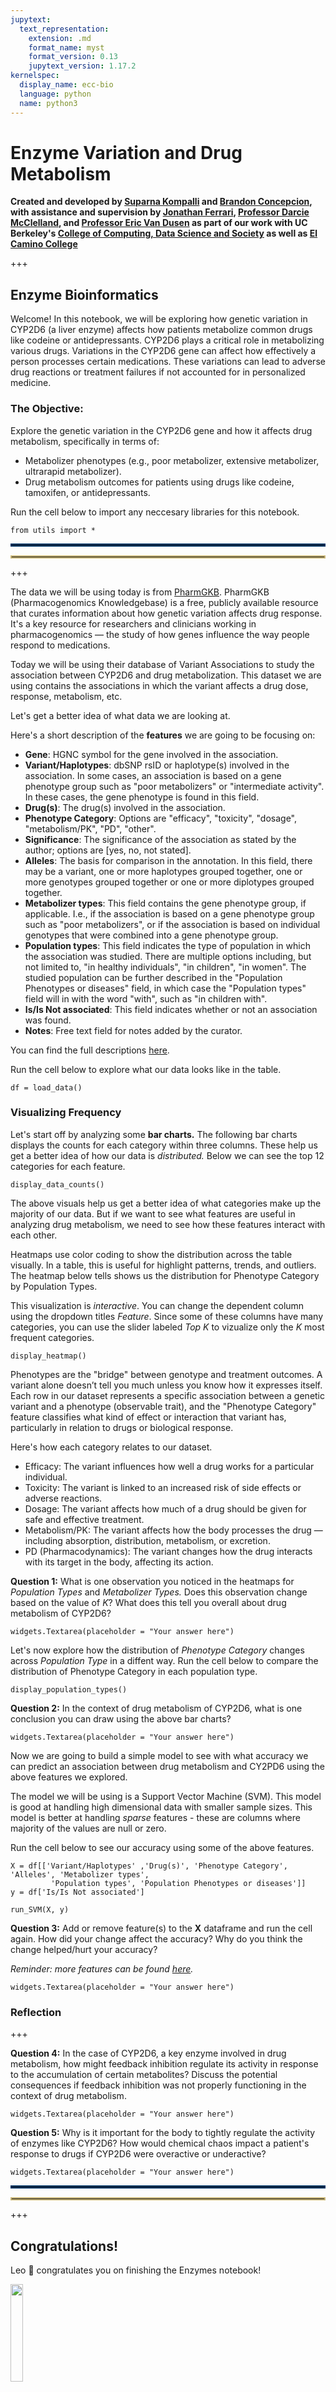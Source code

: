 ```yaml
---
jupytext:
  text_representation:
    extension: .md
    format_name: myst
    format_version: 0.13
    jupytext_version: 1.17.2
kernelspec:
  display_name: ecc-bio
  language: python
  name: python3
---
```


# Enzyme Variation and Drug Metabolism

**Created and developed by [Suparna Kompalli](https://www.linkedin.com/in/suparna-kompalli-79463b229/) and [Brandon Concepcion](https://www.linkedin.com/in/brandonconcepcion/), with assistance and supervision by [Jonathan Ferrari](https://www.linkedin.com/in/jonathanferrari/), [Professor Darcie McClelland](https://www.linkedin.com/in/darcie-mcclelland-descalzo-56796b1b/), and [Professor Eric Van Dusen](https://www.linkedin.com/in/ericvd/) as part of our work with UC Berkeley's [College of Computing, Data Science and Society](https://cdss.berkeley.edu/) as well as [El Camino College](https://www.elcamino.edu/)**

+++

## **Enzyme Bioinformatics**

Welcome! In this notebook, we will be exploring how genetic variation in CYP2D6 (a liver enzyme) affects how patients metabolize common drugs like codeine or antidepressants. CYP2D6 plays a critical role in metabolizing various drugs. Variations in the CYP2D6 gene can affect how effectively a person processes certain medications. These variations can lead to adverse drug reactions or treatment failures if not accounted for in personalized medicine.

### The Objective:

Explore the genetic variation in the CYP2D6 gene and how it affects drug metabolism, specifically in terms of:
- Metabolizer phenotypes (e.g., poor metabolizer, extensive metabolizer, ultrarapid metabolizer).
- Drug metabolism outcomes for patients using drugs like codeine, tamoxifen, or antidepressants.

Run the cell below to import any neccesary libraries for this notebook.

```{code-cell} ipython3
from utils import *
```

<hr style="border: 2px solid #003262">
<hr style="border: 2px solid #C9B676">

+++

The data we will be using today is from [PharmGKB](https://www.pharmgkb.org/). PharmGKB (Pharmacogenomics Knowledgebase) is a free, publicly available resource that curates information about how genetic variation affects drug response. It's a key resource for researchers and clinicians working in pharmacogenomics — the study of how genes influence the way people respond to medications.

Today we will be using their database of Variant Associations to study the association between CYP2D6 and drug metabolization. This dataset we are using contains the associations in which the variant affects a drug dose, response, metabolism, etc.

Let's get a better idea of what data we are looking at. 

Here's a short description of the **features** we are going to be focusing on:

- **Gene**: HGNC symbol for the gene involved in the association.
- **Variant/Haplotypes**: dbSNP rsID or haplotype(s) involved in the association. In some cases, an association is based on a gene phenotype group such as "poor metabolizers" or "intermediate activity". In these cases, the gene phenotype is found in this field.
- **Drug(s)**: The drug(s) involved in the association. 
- **Phenotype Category**: Options are "efficacy", "toxicity", "dosage", "metabolism/PK", "PD", "other".
- **Significance**: The significance of the association as stated by the author; options are [yes, no, not stated].
- **Alleles**: The basis for comparison in the annotation. In this field, there may be a variant, one or more haplotypes grouped together, one or more genotypes grouped together or one or more diplotypes grouped together. 
- **Metabolizer types**: This field contains the gene phenotype group, if applicable. I.e., if the association is based on a gene phenotype group such as "poor metabolizers", or if the association is based on individual genotypes that were combined into a gene phenotype group.
- **Population types**: This field indicates the type of population in which the association was studied. There are multiple options including, but not limited to, "in healthy individuals", "in children", "in women". The studied population can be further described in the "Population Phenotypes or diseases" field, in which case the "Population types" field will in with the word "with", such as "in children with".
- **Is/Is Not associated**: This field indicates whether or not an association was found.
- **Notes**: Free text field for notes added by the curator.

You can find the full descriptions [here](https://www.pharmgkb.org/page/downloadVariantAnnotationsHelp). 

Run the cell below to explore what our data looks like in the table.

```{code-cell} ipython3
df = load_data()
```

### Visualizing Frequency

Let's start off by analyzing some **bar charts.** The following bar charts displays the counts for each category within three columns. These help us get a better idea of how our data is *distributed.* Below we can see the top 12 categories for each feature. 

```{code-cell} ipython3
display_data_counts()
```

The above visuals help us get a better idea of what categories make up the majority of our data. But if we want to see what features are useful in analyzing drug metabolism, we need to see how these features interact with each other.

Heatmaps use color coding to show the distribution across the table visually. In a table, this is useful for highlight patterns, trends, and outliers. The heatmap below tells shows us the distribution for Phenotype Category by Population Types. 

This visualization is *interactive*. You can change the dependent column using the dropdown titles *Feature*. Since some of these columns have many categories, you can use the slider labeled *Top K* to vizualize only the *K* most frequent categories. 

```{code-cell} ipython3
display_heatmap()
```

Phenotypes are the "bridge" between genotype and treatment outcomes. A variant alone doesn’t tell you much unless you know how it expresses itself. Each row in our dataset represents a specific association between a genetic variant and a phenotype (observable trait), and the "Phenotype Category" feature classifies what kind of effect or interaction that variant has, particularly in relation to drugs or biological response. 

Here's how each category relates to our dataset.
- Efficacy: The variant influences how well a drug works for a particular individual.
- Toxicity: The variant is linked to an increased risk of side effects or adverse reactions.
- Dosage: The variant affects how much of a drug should be given for safe and effective treatment.
- Metabolism/PK: The variant affects how the body processes the drug — including absorption, distribution, metabolism, or excretion.
- PD (Pharmacodynamics): The variant changes how the drug interacts with its target in the body, affecting its action.


**Question 1:** What is one observation you noticed in the heatmaps for *Population Types* and *Metabolizer Types.* Does this observation change based on the value of *K*? What does this tell you overall about drug metabolism of CYP2D6?

```{code-cell} ipython3
widgets.Textarea(placeholder = "Your answer here")
```

Let's now explore how the distribution of *Phenotype Category* changes across *Population Type* in a diffent way. Run the cell below to compare the distribution of Phenotype Category in each population type. 

```{code-cell} ipython3
display_population_types()
```

**Question 2:** In the context of drug metabolism of CYP2D6, what is one conclusion you can draw using the above bar charts?

```{code-cell} ipython3
widgets.Textarea(placeholder = "Your answer here")
```

Now we are going to build a simple model to see with what accuracy we can predict an association between drug metabolism and CY2PD6 using the above features we explored. 

The model we will be using is a Support Vector Machine (SVM). This model is good at handling high dimensional data with smaller sample sizes. This model is better at handling *sparse* features - these are columns where majority of the values are null or zero. 

Run the cell below to see our accuracy using some of the above features. 

```{code-cell} ipython3
X = df[['Variant/Haplotypes' ,'Drug(s)', 'Phenotype Category', 'Alleles', 'Metabolizer types',
         'Population types', 'Population Phenotypes or diseases']]
y = df['Is/Is Not associated']

run_SVM(X, y)
```

**Question 3:** Add or remove feature(s) to the **X** dataframe and run the cell again. How did your change affect the accuracy? Why do you think the change helped/hurt your accuracy?

*Reminder: more features can be found [here](https://www.pharmgkb.org/page/downloadVariantAnnotationsHelp).*

```{code-cell} ipython3
widgets.Textarea(placeholder = "Your answer here")
```

### Reflection

+++

**Question 4:**
In the case of CYP2D6, a key enzyme involved in drug metabolism, how might feedback inhibition regulate its activity in response to the accumulation of certain metabolites? Discuss the potential consequences if feedback inhibition was not properly functioning in the context of drug metabolism.

```{code-cell} ipython3
widgets.Textarea(placeholder = "Your answer here")
```

**Question 5:** Why is it important for the body to tightly regulate the activity of enzymes like CYP2D6? How would chemical chaos impact a patient's response to drugs if CYP2D6 were overactive or underactive?

```{code-cell} ipython3
widgets.Textarea(placeholder = "Your answer here")
```

<hr style="border: 2px solid #003262">
<hr style="border: 2px solid #C9B676">

+++

## Congratulations! 

Leo 🦁 congratulates you on finishing the Enzymes notebook!

<img src="leo.png" style="width: 20%;">
